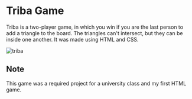 # Triba Game

Triba is a two-player game, in which you win if you are the last person to add a triangle to the board. The triangles can't intersect, but they can be inside one another. It was made using HTML and CSS.

![triba](https://github.com/zaramedunjanin/triba/assets/96110353/30e0ae63-0956-4447-ae65-d807e14222a2)


## Note

This game was a required project for a university class and my first HTML game.
